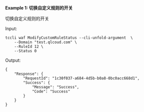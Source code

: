 **Example 1: 切换自定义规则的开关**

切换自定义规则的开关

Input: 

```
tccli waf ModifyCustomRuleStatus --cli-unfold-argument  \
    --Domain "test.qlcoud.com" \
    --RuleId 12 \
    --Status 0
```

Output: 
```
{
    "Response": {
        "RequestId": "1c30f037-a684-4d5b-b0a8-0bc0acc668d1",
        "Success": {
            "Message": "Success",
            "Code": "Success"
        }
    }
}
```

